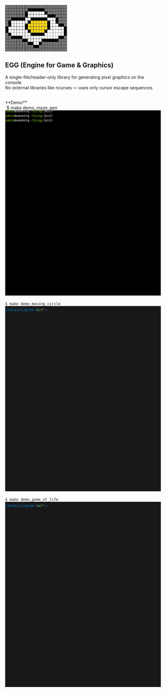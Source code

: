 <img src="./assets/egg.png" alt="logo" width="200" height="150">

## EGG (Engine for Game & Graphics)

A single-file/header-only library for generating pixel graphics on the console.  
No external libraries like ncurses — uses only cursor escape sequences.

<br>
**Demo**
<br>
`$ make demo_maze_gen`  
<img src="./assets/dmzgn.gif" alt="demo: maze generator" width="800" height="600">

`$ make demo_moving_circle`  
<img src="./assets/dmc.gif" alt="demo: moving circle" width="800" height="600">

`$ make demo_game_of_life`  
<img src="./assets/dgol.gif" alt="demo: game of life" width="800" height="600">

